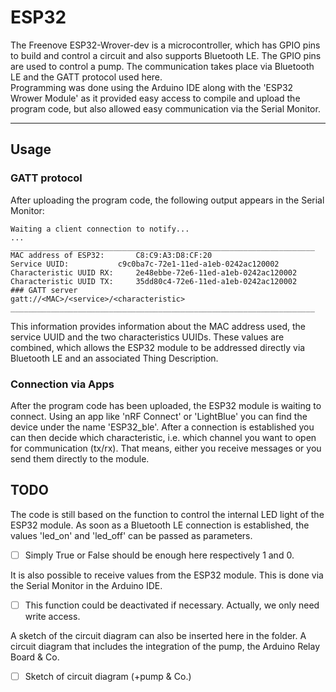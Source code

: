 # ESP32

The Freenove ESP32-Wrover-dev is a microcontroller, which has GPIO pins to build and control a circuit and also supports Bluetooth LE. The GPIO pins are used to control a pump. The communication takes place via Bluetooth LE and the GATT protocol used here.<br>
Programming was done using the Arduino IDE along with the 'ESP32 Wrower Module' as it provided easy access to compile and upload the program code, but also allowed easy communication via the Serial Monitor.
***

## Usage
### GATT protocol
After uploading the program code, the following output appears in the Serial Monitor:
```
Waiting a client connection to notify...
...
____________________________________________________________________
MAC address of ESP32:		C8:C9:A3:D8:CF:20
Service UUID:			c9c0ba7c-72e1-11ed-a1eb-0242ac120002
Characteristic UUID RX:		2e48ebbe-72e6-11ed-a1eb-0242ac120002
Characteristic UUID TX:		35dd80c4-72e6-11ed-a1eb-0242ac120002
### GATT server
gatt://<MAC>/<service>/<characteristic>
____________________________________________________________________
```
This information provides information about the MAC address used, the service UUID and the two characteristics UUIDs. These values are combined, which allows the ESP32 module to be addressed directly via Bluetooth LE and an associated Thing Description.

### Connection via Apps
After the program code has been uploaded, the ESP32 module is waiting to connect. Using an app like 'nRF Connect' or 'LightBlue' you can find the device under the name 'ESP32_ble'. After a connection is established you can then decide which characteristic, i.e. which channel you want to open for communication (tx/rx). That means, either you receive messages or you send them directly to the module.

## TODO
The code is still based on the function to control the internal LED light of the ESP32 module. As soon as a Bluetooth LE connection is established, the values 'led_on' and 'led_off' can be passed as parameters.
- [ ] Simply True or False should be enough here respectively 1 and 0.

It is also possible to receive values from the ESP32 module. This is done via the Serial Monitor in the Arduino IDE.
- [ ] This function could be deactivated if necessary. Actually, we only need write access.

A sketch of the circuit diagram can also be inserted here in the folder. A circuit diagram that includes the integration of the pump, the Arduino Relay Board & Co.
- [ ] Sketch of circuit diagram (+pump & Co.)
